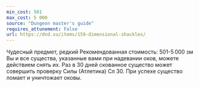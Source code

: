```yaml
---
min_cost: 501
max_cost: 5 000
source: "Dungeon master's guide"
requires_attunement: False
url: https://dnd.su/items/159-dimensional-shackles/
---
```


Чудесный предмет, редкий
Рекомендованная стоимость: 501-5 000 зм
Вы и все существа, указанные вами при надевании оков, можете действием снять их. Раз в 30 дней скованное существо может совершить проверку Силы (Атлетика) Сл 30. При успехе существо ломает и уничтожает оковы.